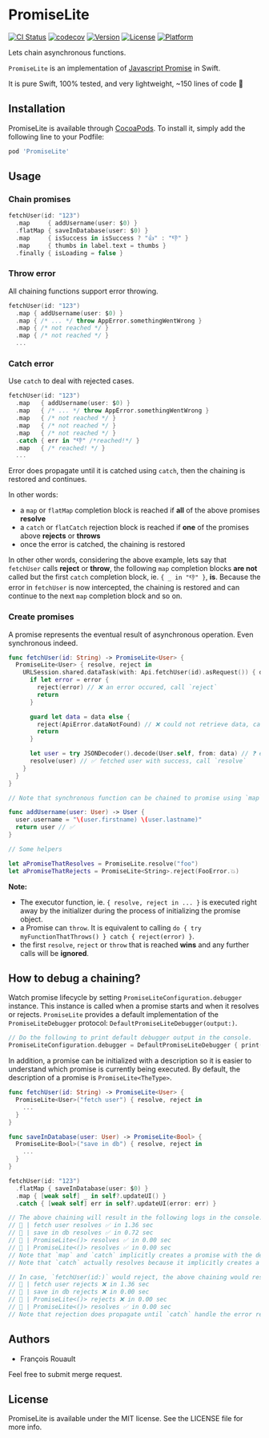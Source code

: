 # PromiseLite

[![CI Status](https://travis-ci.com/frouo/promise-lite.svg?branch=master)](https://travis-ci.com/github/frouo/promise-lite)
[![codecov](https://codecov.io/gh/frouo/promise-lite/branch/master/graph/badge.svg)](https://codecov.io/gh/frouo/promise-lite)
[![Version](https://img.shields.io/cocoapods/v/PromiseLite.svg?style=flat)](https://cocoapods.org/pods/PromiseLite)
[![License](https://img.shields.io/cocoapods/l/PromiseLite.svg?style=flat)](https://cocoapods.org/pods/PromiseLite)
[![Platform](https://img.shields.io/cocoapods/p/PromiseLite.svg?style=flat)](https://cocoapods.org/pods/PromiseLite)

Lets chain asynchronous functions.

`PromiseLite` is an implementation of [Javascript Promise](https://developer.mozilla.org/en-US/docs/Web/JavaScript/Reference/Global_Objects/Promise) in Swift.

It is pure Swift, 100% tested, and very lightweight, ~150 lines of code 🌱

## Installation

PromiseLite is available through [CocoaPods](https://cocoapods.org). To install it, simply add the following line to your Podfile:

```ruby
pod 'PromiseLite'
```

## Usage

### Chain promises

```swift
fetchUser(id: "123")
  .map     { addUsername(user: $0) }
  .flatMap { saveInDatabase(user: $0) }
  .map     { isSuccess in isSuccess ? "👍" : "👎" }
  .map     { thumbs in label.text = thumbs }
  .finally { isLoading = false }
```

### Throw error

All chaining functions support error throwing.

```swift
fetchUser(id: "123")
  .map { addUsername(user: $0) }
  .map { /* ... */ throw AppError.somethingWentWrong }
  .map { /* not reached */ }
  .map { /* not reached */ }
  ...
```

### Catch error

Use `catch` to deal with rejected cases.

```swift
fetchUser(id: "123")
  .map   { addUsername(user: $0) }
  .map   { /* ... */ throw AppError.somethingWentWrong }
  .map   { /* not reached */ }
  .map   { /* not reached */ }
  .map   { /* not reached */ }
  .catch { err in "👎" /*reached!*/ }
  .map   { /* reached! */ }
  ...
```

Error does propagate until it is catched using `catch`, then the chaining is restored and continues.

In other words:

- a `map` or `flatMap` completion block is reached if **all** of the above promises **resolve**
- a `catch` or `flatCatch` rejection block is reached if **one** of the promises above **rejects** or **throws**
- once the error is catched, the chaining is restored

In other other words, considering the above example, lets say that `fetchUser` calls **reject** or **throw**, the following `map` completion blocks **are not** called but the first `catch` completion block, ie. `{ _ in "👎" }`, **is**. Because the error in `fetchUser` is now intercepted, the chaining is restored and can continue to the next `map` completion block and so on.

### Create promises

A promise represents the eventual result of asynchronous operation. Even synchronous indeed.

```swift
func fetchUser(id: String) -> PromiseLite<User> {
  PromiseLite<User> { resolve, reject in
    URLSession.shared.dataTask(with: Api.fetchUser(id).asRequest()) { data, response, error in
      if let error = error {
        reject(error) // ❌ an error occured, call `reject`
        return
      }

      guard let data = data else {
        reject(ApiError.dataNotFound) // ❌ could not retrieve data, call `reject` with an error
        return
      }

      let user = try JSONDecoder().decode(User.self, from: data) // ❓ executor can throw so call `try` peacefully, no need to call `reject`
      resolve(user) // ✅ fetched user with success, call `resolve`
    }
  }
}

// Note that synchronous function can be chained to promise using `map`.

func addUsername(user: User) -> User {
  user.username = "\(user.firstname) \(user.lastname)"
  return user // ✅
}

// Some helpers

let aPromiseThatResolves = PromiseLite.resolve("foo")
let aPromiseThatRejects = PromiseLite<String>.reject(FooError.💥)
```

**Note:**

- The executor function, ie. `{ resolve, reject in ... }` is executed right away by the initializer during the process of initializing the promise object.
- a Promise can `throw`. It is equivalent to calling `do { try myFunctionThatThrows() } catch { reject(error) }`.
- the first `resolve`, `reject` or `throw` that is reached **wins** and any further calls will be **ignored**.

## How to debug a chaining?

Watch promise lifecycle by setting `PromiseLiteConfiguration.debugger` instance. This instance is called when a promise starts and when it resolves or rejects. `PromiseLite` provides a default implementation of the `PromiseLiteDebugger` protocol: `DefaultPromiseLiteDebugger(output:)`.

```swift
// Do the following to print default debugger output in the console.
PromiseLiteConfiguration.debugger = DefaultPromiseLiteDebugger { print($0) }
```

In addition, a promise can be initialized with a description so it is easier to understand which promise is currently being executed. By default, the description of a promise is `PromiseLite<TheType>`.

```swift
func fetchUser(id: String) -> PromiseLite<User> {
  PromiseLite<User>("fetch user") { resolve, reject in
    ...
  }
}

func saveInDatabase(user: User) -> PromiseLite<Bool> {
  PromiseLite<Bool>("save in db") { resolve, reject in
    ...
  }
}

fetchUser(id: "123")
  .flatMap { saveInDatabase(user: $0) }
  .map { [weak self] _ in self?.updateUI() }
  .catch { [weak self] err in self?.updateUI(error: err) }

// The above chaining will result in the following logs in the console:
// 🔗 | fetch user resolves ✅ in 1.36 sec
// 🔗 | save in db resolves ✅ in 0.72 sec
// 🔗 | PromiseLite<()> resolves ✅ in 0.00 sec
// 🔗 | PromiseLite<()> resolves ✅ in 0.00 sec
// Note that `map` and `catch` implicitly creates a promise with the default description. Since `updateUI` is a function that returns void, the type's value of the implicity created promise is `()`.
// Note that `catch` actually resolves because it implicitly creates a promise that resolves regardless of whether the previous promise resolved or rejected.

// In case, `fetchUser(id:)` would reject, the above chaining would result in the following logs in the console:
// 🔗 | fetch user rejects ❌ in 1.36 sec
// 🔗 | save in db rejects ❌ in 0.00 sec
// 🔗 | PromiseLite<()> rejects ❌ in 0.00 sec
// 🔗 | PromiseLite<()> resolves ✅ in 0.00 sec
// Note that rejection does propagate until `catch` handle the error returning a promise that resolves.
```

## Authors

- François Rouault

Feel free to submit merge request.

## License

PromiseLite is available under the MIT license. See the LICENSE file for more info.
